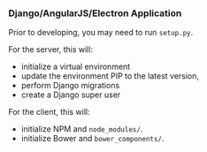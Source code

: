 ### Django/AngularJS/Electron Application

Prior to developing, you may need to run `setup.py`. 

For the server, this will:
  * initialize a virtual environment
  * update the environment PIP to the latest version,
  * perform Django migrations
  * create a Django super user

For the client, this will:
  * initialize NPM and `node_modules/`.
  * initialize Bower and `bower_components/`.